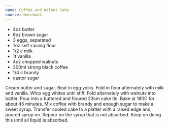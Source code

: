 ```yaml
---
name: Coffee and Walnut Cake
source: Notebook
---
```


* 4oz butter
* 6oz brown sugar
* 3 eggs, separated
* 7oz self-raising flour
* 1/2 c milk
* 1t vanilla
* 4oz chopped walnuts
* 300ml strong black coffee
* 1/4 c brandy
* castor sugar

Cream butter and sugar.  Beat in egg yolks.  Fold in flour alternately with milk and vanilla.  Whip egg whites until stiff.  Fold alternately with walnuts into batter.  Pour into a buttered and floured 23cm cake tin.  Bake at 180C for about 45 minutes.  Mix coffee with brandy and enough sugar to make a sweet syrup.  Transfer cooled cake to a platter with a raised edge and poured syrup on.  Repour on the syrup that is not absorbed.  Keep on doing this until all liquid is absorbed.

